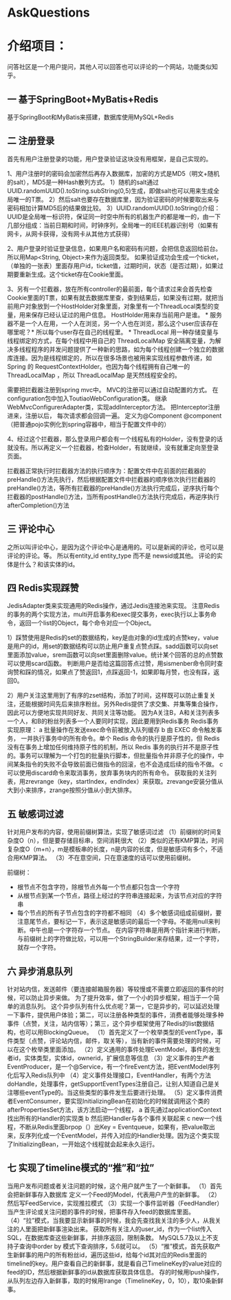 # AskQuestions
# 介绍项目：
问答社区是一个用户提问，其他人可以回答也可以评论的一个网站，功能类似知乎。
## 一  基于SpringBoot+MyBatis+Redis
基于SpringBoot和MyBatis来搭建，数据库使用MySQL+Redis
## 二  注册登录
首先有用户注册登录的功能，用户登录验证这块没有用框架，是自己实现的。

1、用户注册时的密码会加密然后再存入数据库，加密的方式是MD5（明文+随机的salt），MD5是一种Hash散列方式。
1）随机的salt通过UUID.randomUUID().toString.subString(0,5)生成，即做salt也可以用来生成全局唯一的T票。
2）然后salt也要存在数据库里，因为验证密码的时候要取出来与密码相加计算MD5后的结果做比较。
3）UUID.randomUUID().toString()介绍：UUID是全局唯一标识符，保证同一时空中所有的机器生产的都是唯一的，由一下几部分组成：当前日期和时间，时钟序列，全局唯一的IEEE机器识别号（如果有网卡，从网卡获得，没有网卡从其他方式获得）
 
 2、用户登录时验证登录信息，如果用户名和密码有问题，会把信息返回给前台。所以用Map<String, Object>来作为返回类型。
如果验证成功会生成一个ticket，（单独的一张表）里面存用户id，ticket值，过期时间，状态（是否过期），如果过期要重新生成。这个ticket存在Cookie里面。

3、另有一个拦截器，放在所有controller的最前面，每个请求过来会首先检查Cookie里面的T票，如果有就去数据库里查，查到结果后，如果没有过期，就把当前用户对象放到一个HostHolder对象里面，对象里有一个ThreadLocal类型的变量，用来保存已经认证过的用户信息。
HostHolder用来存当前用户是谁。 * 服务器不是一个人在用，一个人在浏览，另一个人也在浏览，那么这个user应该存在哪里呢？* 所以每个user存在自己的线程里。 * ThreadLocal 用一种存储变量与线程绑定的方式，在每个线程中用自己的 ThreadLocalMap 安全隔离变量，为解决多线程程序的并发问题提供了一种新的思路，如为每个线程创建一个独立的数据库连接。因为是线程绑定的，所以在很多场景也被用来实现线程参数传递，如 Spring 的 RequestContextHolder。也因为每个线程拥有自己唯一的 ThreadLocalMap ，所以 ThreadLocalMap 是天然线程安全的。

需要把拦截器注册到spring mvc中。
MVC的注册可以通过自动配置的方式。
在configuration包中加入ToutiaoWebConfiguration类。
继承WebMvcConfigurerAdapter类，实现addInterceptor方法。
把Interceptor注册进来，注册以后， 每次请求都会回调一遍。
定义为@Component
@component （把普通pojo实例化到spring容器中，相当于配置文件中的<bean id="" class=""/>）

4、经过这个拦截器，那么登录用户都会有一个线程私有的Holder，没有登录的话就没有。所以再定义一个拦截器，检查Holder，有就继续，没有就重定向至登录页面。

拦截器正常执行时拦截器方法的执行顺序为：配置文件中在前面的拦截器的preHandle()方法先执行，然后根据配置文件中拦截器的顺序依次执行拦截器的preHandle()方法，等所有拦截器的preHandle()方法执行完成后，逆序执行每个拦截器的postHandle()方法，当所有postHandle()方法执行完成后，再逆序执行afterCompletion()方法

## 三 评论中心
之所以叫评论中心，是因为这个评论中心是通用的。可以是新闻的评论，也可以是评论的评论。等。
所以有entity_id entity_type 而不是 newsid或其他。
评论的实体是什么？和该实体的id。

## 四 Redis实现踩赞
JedisAdapter类来实现通用的Redis操作，通过Jedis连接池来实现。
注意Redis的事务的两个实现方法，multi开启事务和exec提交事务，exec执行以上事务命令，返回一个list的Object，每个命令对应一个Object。

1）踩赞使用是Redis的set的数据结构，key是由对象的id生成的点赞key，value是用户的id，用set的数据结构可以防止用户重复点赞点踩。sadd函数可以向set里面添加value，srem函数可以向set里面删除value。统计某个回答的总的点赞数可以使用scard函数。
判断用户是否给这篇回答点过赞，用sismenber命令同时查询赞和踩的情况，如果点了赞返回1，点踩返回-1，如果即每月赞，也没有踩，返回0。

2）用户关注这里用到了有序的zset结构，添加了时间，这样既可以防止重复关注，还能根据时间先后来排序粉丝。另外Redis提供了求交集、并集等集合操作，因此可以方便地实现共同好友、共同关注等功能。
因为A关注B，A和关注列表多一个人，和B的粉丝列表多一个人要同时实现，因此要用到Redis事务
Redis事务实现原理：
a 批量操作在发送exec命令前被放入队列缓存
b 由 EXEC 命令触发事务， 一并执行事务中的所有命令。单个 Redis 命令的执行是原子性的，但 Redis 没有在事务上增加任何维持原子性的机制，所以 Redis 事务的执行并不是原子性的。事务可以理解为一个打包的批量执行脚本，但批量指令并非原子化的操作，中间某条指令的失败不会导致前面已做指令的回滚，也不会造成后续的指令不做。
c 可以使用discard命令来取消事务，放弃事务块内的所有命令。
获取我的关注列表，用zrevrange（key，startIndex，endIndex）来获取。zrevange安装分值从大到小来排序，zrange按照分值从小到大排序。

## 五 敏感词过滤
针对用户发布的内容，使用前缀树算法，实现了敏感词过滤
（1）前缀树的时间复杂度O（n），但是要存储目标串，空间消耗很大
（2）类似的还有KMP算法，时间复杂度O（m+n），m是模板串的长度，n是内容的长度，但是敏感词有多个，不适合用KMP算法。
（3）不在意空间，只在意速度的话可以使用前缀树。

前缀树：
* 根节点不包含字符，除根节点外每一个节点都只包含一个字符
* 从根节点到某一个节点，路径上经过的字符串连接起来，为该节点对应的字符串
* 每个节点的所有子节点包含的字符都不相同
（4）多个敏感词组成前缀树，要注意尾节点，要标记一下，表示这是敏感词的最后一个字母。不能用null来判断。中午也是一个字符存一个节点。
在内容字符串是用两个指针来进行判断，与前缀树上的字符做比较，可以用一个StringBuilder来存结果，过一个字符，就存一个字符。

## 六 异步消息队列
针对站内信，发送邮件（要连接邮箱服务器）等较慢或不需要立即返回的事件的时候，可以防止异步来做。
为了提升效率，做了一个小的异步框架，相当于一个简单的消息队列。
这个异步队列有什么优点呢？第一，它是异步的，可以延迟处理一下事件，提供用户体验；第二，可以注册各种类型的事件，消费者能够处理多种事件（点赞，关注，站内信等）；第三，这个异步框架使用了Redis的list数据结构，也可以用BlockingQueue。
（1）首先定义了一个枚举类型的EventType，事件类型（点赞，评论站内信，邮件，取关等），当有新的事件需要处理的时候，可以在这个枚举类里面添加。
（2）定义通用的事件处理EventModel，事件的发生者id，实体类型，实体id，ownerid，扩展信息等信息
（3）定义事件的生产者EventProducer，是一个@Service，有一个fireEvent方法，把EventModel序列化后写入Redis队列中
（4）定义事件处理接口，EventHandler，有两个方法doHandle，处理事件，getSupportEventTypes注册自己，让别人知道自己是关注哪些eventType的。当这些类型的事件发生后要进行处理。
（5）定义事件消费者EventConsumer，要实现InitializingBean在初始化的时候就调用这个类的afterPropertiesSet方法，该方法启动一个线程，
a 首先通过applicationContext找出所有的Handler的实现类
b 然后把Handler与各个事件关联起来
c new一个线程，不断从Redis里面brpop（）出Key = Eventqueue，如果有，把value取出来，反序列化成一个EventModel，并传入对应的Handler处理。因为这个类实现了InitializingBean，一开始这个线程就会起来永久运行。
## 七 实现了timeline模式的“推”和“拉”
当用户发布问题或者关注问题的时候，这个用户就产生了一个新鲜事。
（1）首先会把新鲜事存入数据库
定义一个Feed的Model，代表用户产生的新鲜事。
（2）然后写FeedService，实现推拉模式
（3）实现一个事件监听器（FeedHandler）当产生评论或关注问题的事件的时候，把事件存入feed的数据库里面。
（4）“拉”模式，当我要显示新鲜事的时候，我会先查找我关注的多少人，从我关注的人里面把新鲜事渲染出来。
获取所有关注人的user_id，作为一个list传入SQL，在数据库查这些新鲜事，并排序返回，限制条数。
MySQL5.7及以上不支持子查询中order by 模式下查询排序，5.6就可以。
（5）“推”模式，首先获取产生新鲜事的用户的所有粉丝id，遍历这些id，给每个id其对应的Redis里面的timeline的key。用户查看自己的新鲜事，就是看自己TimelineKey的value对应的feed的ID，然后根据新鲜事的id从数据库获取具体信息。
存的时候用lpush操作，从队列左边存入新鲜事，取的时候用lrange（TimelineKey，0，10），取10条新鲜事。
